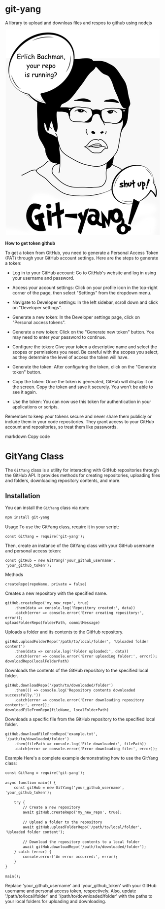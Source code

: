 # git-yang
A library to upload and downloas files and respos to github using nodejs

<center>
<img src="gityang.jpg" width="500px" >
</center>




**How to get token github**

To get a token from GitHub, you need to generate a Personal Access Token (PAT) through your GitHub account settings. Here are the steps to generate a token:

* Log in to your GitHub account: Go to GitHub's website and log in using your username and password.
* Access your account settings: Click on your profile icon in the top-right corner of the page, then select "Settings" from the dropdown menu.
* Navigate to Developer settings: In the left sidebar, scroll down and click on "Developer settings".
* Generate a new token: In the Developer settings page, click on "Personal access tokens".
* Generate a new token: Click on the "Generate new token" button. You may need to enter your password to continue.
* Configure the token: Give your token a descriptive name and select the scopes or permissions you need. Be careful with the scopes you select, as they determine the level of access the token will have.
* Generate the token: After configuring the token, click on the "Generate token" button.

* Copy the token: Once the token is generated, GitHub will display it on the screen. Copy the token and save it securely. You won't be able to see it again.

* Use the token: You can now use this token for authentication in your applications or scripts.

Remember to keep your tokens secure and never share them publicly or include them in your code repositories. They grant access to your GitHub account and repositories, so treat them like passwords.




markdown
Copy code
# GitYang Class

The `GitYang` class is a utility for interacting with GitHub repositories through the GitHub API. It provides methods for creating repositories, uploading files and folders, downloading repository contents, and more.

## Installation

You can install the `GitYang` class via npm:

```bash
npm install git-yang
````

Usage
To use the GitYang class, require it in your script:

```javascrip
const GitYang = require('git-yang');
```

Then, create an instance of the GitYang class with your GitHub username and personal access token:


```
const gitHub = new GitYang('your_github_username', 'your_github_token');
```
Methods

```
createRepo(repoName, private = false)
````

Creates a new repository with the specified name.

```
gitHub.createRepo('my_new_repo', true)
    .then(data => console.log('Repository created:', data))
    .catch(error => console.error('Error creating repository:', error));
uploadFolderRepo(folderPath, commitMessage)
```
Uploads a folder and its contents to the GitHub repository.

```
gitHub.uploadFolderRepo('/path/to/local/folder', 'Uploaded folder content')
    .then(data => console.log('Folder uploaded:', data))
    .catch(error => console.error('Error uploading folder:', error));
downloadRepo(localFolderPath)
```
Downloads the contents of the GitHub repository to the specified local folder.

```
gitHub.downloadRepo('/path/to/downloaded/folder')
    .then(() => console.log('Repository contents downloaded successfully.'))
    .catch(error => console.error('Error downloading repository contents:', error));
downloadFileFromRepo(fileName, localFolderPath)
```
Downloads a specific file from the GitHub repository to the specified local folder.

```
gitHub.downloadFileFromRepo('example.txt', '/path/to/downloaded/folder')
    .then(filePath => console.log('File downloaded:', filePath))
    .catch(error => console.error('Error downloading file:', error));
```


Example
Here's a complete example demonstrating how to use the GitYang class:

```
const GitYang = require('git-yang');

async function main() {
    const gitHub = new GitYang('your_github_username', 'your_github_token');

    try {
        // Create a new repository
        await gitHub.createRepo('my_new_repo', true);

        // Upload a folder to the repository
        await gitHub.uploadFolderRepo('/path/to/local/folder', 'Uploaded folder content');

        // Download the repository contents to a local folder
        await gitHub.downloadRepo('/path/to/downloaded/folder');
    } catch (error) {
        console.error('An error occurred:', error);
    }
}

main();
````

Replace 'your_github_username' and 'your_github_token' with your GitHub username and personal access token, respectively. Also, update '/path/to/local/folder' and '/path/to/downloaded/folder' with the paths to your local folders for uploading and downloading.

